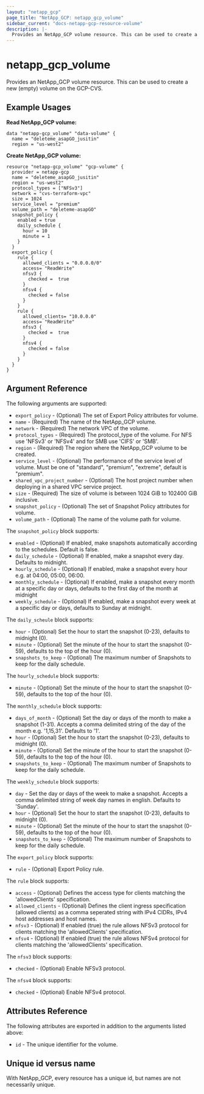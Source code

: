 ```yaml
---
layout: "netapp_gcp"
page_title: "NetApp_GCP: netapp_gcp_volume"
sidebar_current: "docs-netapp-gcp-resource-volume"
description: |-
  Provides an NetApp_GCP volume resource. This can be used to create a new (empty) volume on the GCP-CVS.
---
```


# netapp_gcp\_volume

Provides an NetApp_GCP volume resource. This can be used to create a new (empty) volume on the GCP-CVS.

## Example Usages

**Read NetApp_GCP volume:**

```
data "netapp-gcp_volume" "data-volume" {
  name = "deleteme_asapGO_jusitin"
  region = "us-west2"
```

**Create NetApp_GCP volume:**

```
resource "netapp-gcp_volume" "gcp-volume" {
  provider = netapp-gcp
  name = "deleteme_asapGO_jusitin"
  region = "us-west2"
  protocol_types = ["NFSv3"]
  network = "cvs-terraform-vpc"
  size = 1024
  service_level = "premium"
  volume_path = "deleteme-asapGO"
  snapshot_policy {
    enabled = true
    daily_schedule {
      hour = 10
      minute = 1
    }
  }
  export_policy {
    rule {
      allowed_clients = "0.0.0.0/0"
      access= "ReadWrite"
      nfsv3 {
        checked =  true
      }
      nfsv4 {
        checked = false
      }
    }
    rule {
      allowed_clients= "10.0.0.0"
      access= "ReadWrite"
      nfsv3 {
        checked =  true
      }
      nfsv4 {
        checked = false
      }
    }
  }
}
```

## Argument Reference

The following arguments are supported:

* `export_policy` - (Optional) The set of Export Policy attributes for volume.
* `name` - (Required) The name of the NetApp_GCP volume.
* `network` - (Required) The network VPC of the volume.
* `protocol_types` - (Required) The protocol_type of the volume. For NFS use 'NFSv3' or 'NFSv4' and for SMB use 'CIFS' or 'SMB'.
* `region` - (Required) The region where the NetApp_GCP volume to be created.
* `service_level` - (Optional) The performance of the service level of volume. Must be one of "standard", "premium", "extreme", default is "premium".
* `shared_vpc_project_number` - (Optional) The host project number when deploying in a shared VPC service project.
* `size` - (Required) The size of volume is between 1024 GiB to 102400 GiB inclusive.
* `snapshot_policy` - (Optional) The set of Snapshot Policy attributes for volume.
* `volume_path` - (Optional) The name of the volume path for volume.

The `snapshot_policy` block supports:
* `enabled` - (Optional) If enabled, make snapshots automatically according to the schedules. Default is false.
* `daily_schedule` - (Optional) If enabled, make a snapshot every day. Defaults to midnight.
* `hourly_schedule` - (Optional) If enabled, make a snapshot every hour e.g. at 04:00, 05:00, 06:00.
* `monthly_schedule` - (Optional) If enabled, make a snapshot every month at a specific day or days, defaults to the first day of the month at midnight
* `weekly_schedule` - (Optional) If enabled, make a snapshot every week at a specific day or days, defaults to Sunday at midnight.

The `daily_scheule` block supports:
* `hour` - (Optional) Set the hour to start the snapshot (0-23), defaults to midnight (0).
* `minute` - (Optional) Set the minute of the hour to start the snapshot (0-59), defaults to the top of the hour (0).
* `snapshots_to_keep` - (Optional) The maximum number of Snapshots to keep for the daily schedule.

The `hourly_schedule` block supports:
* `minute` - (Optional) Set the minute of the hour to start the snapshot (0-59), defaults to the top of the hour (0).

The `monthly_schedule` block supports:
* `days_of_month` - (Optional) Set the day or days of the month to make a snapshot (1-31). Accepts a comma delimited string of the day of the month e.g. '1,15,31'. Defaults to '1'.
* `hour` - (Optional) Set the hour to start the snapshot (0-23), defaults to midnight (0).
* `minute` - (Optional) Set the minute of the hour to start the snapshot (0-59), defaults to the top of the hour (0).
* `snapshots_to_keep` - (Optional) The maximum number of Snapshots to keep for the daily schedule.

The `weekly_schedule` block supports:
* `day` - Set the day or days of the week to make a snapshot. Accepts a comma delimited string of week day names in english. Defaults to 'Sunday'.
* `hour` - (Optional) Set the hour to start the snapshot (0-23), defaults to midnight (0).
* `minute` - (Optional) Set the minute of the hour to start the snapshot (0-59), defaults to the top of the hour (0).
* `snapshots_to_keep` - (Optional) The maximum number of Snapshots to keep for the daily schedule.

The `export_policy` block supports:
* `rule` - (Optional) Export Policy rule.

The `rule` block supports:
* `access` - (Optional) Defines the access type for clients matching the 'allowedClients' specification.
* `allowed_clients` - (Optional) Defines the client ingress specification (allowed clients) as a comma seperated string with IPv4 CIDRs, IPv4 host addresses and host names.
* `nfsv3` - (Optional) If enabled (true) the rule allows NFSv3 protocol for clients matching the 'allowedClients' specification.
* `nfsv4` - (Optional) If enabled (true) the rule allows NFSv4 protocol for clients matching the 'allowedClients' specification.

The `nfsv3` block supports:
* `checked` - (Optional) Enable NFSv3 protocol.

The `nfsv4` block supports:
* `checked` - (Optional) Enable NFSv4 protocol.

## Attributes Reference

The following attributes are exported in addition to the arguments listed above:

* `id` - The unique identifier for the volume.

## Unique id versus name

With NetApp_GCP, every resource has a unique id, but names are not necessarily unique.
